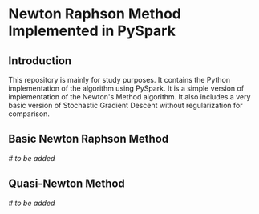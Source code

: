 # Newton Raphson Method Implemented in PySpark
## Introduction
<p>
This repository is mainly for study purposes. It contains the Python implementation of the algorithm using PySpark. It is a simple version of implementation of the Newton's Method algorithm. It also includes a very basic version of Stochastic Gradient Descent without regularization for comparison.
</p>

## Basic Newton Raphson Method
<i># to be added</i>

## Quasi-Newton Method
<i># to be added</i>